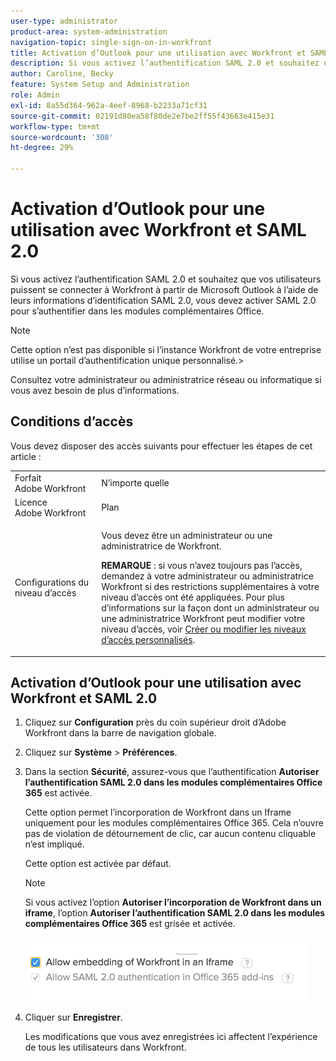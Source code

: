 ```yaml
---
user-type: administrator
product-area: system-administration
navigation-topic: single-sign-on-in-workfront
title: Activation d’Outlook pour une utilisation avec Workfront et SAML 2.0
description: Si vous activez l’authentification SAML 2.0 et souhaitez que vos utilisateurs puissent se connecter à Workfront à partir de Microsoft Outlook à l’aide de leurs informations d’identification SAML 2.0, vous devez activer SAML 2.0 pour s’authentifier dans les modules complémentaires Office.
author: Caroline, Becky
feature: System Setup and Administration
role: Admin
exl-id: 8a55d364-962a-4eef-8968-b2233a71cf31
source-git-commit: 02191d80ea58f80de2e7be2ff55f43663e415e31
workflow-type: tm+mt
source-wordcount: '308'
ht-degree: 29%

---
```


# Activation d’Outlook pour une utilisation avec Workfront et SAML 2.0

Si vous activez l’authentification SAML 2.0 et souhaitez que vos utilisateurs puissent se connecter à Workfront à partir de Microsoft Outlook à l’aide de leurs informations d’identification SAML 2.0, vous devez activer SAML 2.0 pour s’authentifier dans les modules complémentaires Office.

>[!NOTE]
>
>Cette option n’est pas disponible si l’instance Workfront de votre entreprise utilise un portail d’authentification unique personnalisé.>
><!--
>or is enabled with Adobe IMS>
>-->
>Consultez votre administrateur ou administratrice réseau ou informatique si vous avez besoin de plus d’informations.

## Conditions d’accès

Vous devez disposer des accès suivants pour effectuer les étapes de cet article :

<table style="table-layout:auto"> 
 <col> 
 <col> 
 <tbody> 
  <tr> 
   <td role="rowheader">Forfait Adobe Workfront</td> 
   <td>N’importe quelle</td> 
  </tr> 
  <tr> 
   <td role="rowheader">Licence Adobe Workfront</td> 
   <td>Plan</td> 
  </tr> 
  <tr> 
   <td role="rowheader">Configurations du niveau d’accès</td> 
   <td> <p>Vous devez être un administrateur ou une administratrice de Workfront.</p> <p><b>REMARQUE</b> : si vous n’avez toujours pas l’accès, demandez à votre administrateur ou administratrice Workfront si des restrictions supplémentaires à votre niveau d’accès ont été appliquées. Pour plus d’informations sur la façon dont un administrateur ou une administratrice Workfront peut modifier votre niveau d’accès, voir <a href="../../../administration-and-setup/add-users/configure-and-grant-access/create-modify-access-levels.md" class="MCXref xref">Créer ou modifier les niveaux d’accès personnalisés</a>.</p> </td> 
  </tr> 
 </tbody> 
</table>

## Activation d’Outlook pour une utilisation avec Workfront et SAML 2.0

1. Cliquez sur **Configuration** près du coin supérieur droit d’Adobe Workfront dans la barre de navigation globale.
1. Cliquez sur **Système** > **Préférences**.

1. Dans la section **Sécurité**, assurez-vous que l’authentification **Autoriser l’authentification SAML 2.0 dans les modules complémentaires Office 365** est activée.

   Cette option permet l’incorporation de Workfront dans un Iframe uniquement pour les modules complémentaires Office 365. Cela n’ouvre pas de violation de détournement de clic, car aucun contenu cliquable n’est impliqué.

   Cette option est activée par défaut.

   >[!NOTE]
   >
   >Si vous activez l’option **Autoriser l’incorporation de Workfront dans un iframe**, l’option **Autoriser l’authentification SAML 2.0 dans les modules complémentaires Office 365** est grisée et activée.
   >
   >![](assets/if-you-enable.png)
   >

1. Cliquer sur **Enregistrer**.

   Les modifications que vous avez enregistrées ici affectent l’expérience de tous les utilisateurs dans Workfront.
